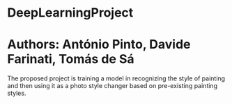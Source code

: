 # DeepLearningProject

# Authors: António Pinto, Davide Farinati, Tomás de Sá

The proposed project is training a model in recognizing the style of painting and then using it as a photo style changer based on pre-existing painting styles.

